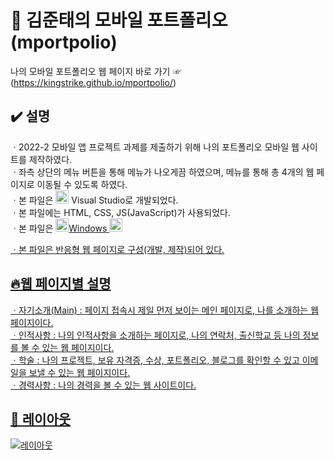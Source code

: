 # 🏢 김준태의 모바일 포트폴리오 (mportpolio)

나의 모바일 포트폴리오 웹 페이지 바로 가기 ☞(https://kingstrike.github.io/mportpolio/) <br>

## ✔️ 설명
ㆍ2022-2 모바일 앱 프로젝트 과제를 제출하기 위해 나의 포트폴리오 모바일 웹 사이트를 제작하였다. <br>
ㆍ좌측 상단의 메뉴 버튼을 통해 메뉴가 나오게끔 하였으며, 메뉴를 통해 총 4개의 웹 페이지로 이동될 수 있도록 하였다. <br>
ㆍ본 파일은 <a href="https://code.visualstudio.com/" title="Visual Studio Code"><img src="https://github.com/get-icon/geticon/raw/master/icons/visual-studio-code.svg" alt="Visual Studio Code" width="21px" height="21px"></a> Visual Studio로 개발되었다. <br>
ㆍ본 파일에는 HTML, CSS, JS(JavaScript)가 사용되었다. <br>
ㆍ본 파일은 <a href="https://www.microsoft.com/ko-kr/products/.html" title="microsoft-windows"><img src="https://github.com/get-icon/geticon/raw/master/icons/microsoft-windows.svg" alt="microsoft-windows" width="21px" height="21px">Windows <a href="https://www.apple.com/kr/products/.html" title="aplle"><img src="https://github.com/get-icon/geticon/raw/master/icons/apple.svg" alt="apple" width="21px" height="21px">

ㆍ본 파일은 반응형 웹 페이지로 구성(개발, 제작)되어 있다. <br>


## 🔥웹 페이지별 설명
ㆍ자기소개(Main) : 페이지 접속시 제일 먼저 보이는 메인 페이지로, 나를 소개하는 웹 페이지이다. <br>
ㆍ인적사항 : 나의 인적사항을 소개하는 페이지로, 나의 연락처, 출신학교 등 나의 정보를 볼 수 있는 웹 페이지이다. <br>
ㆍ학술 : 나의 프로젝트, 보유 자격증, 수상, 포트폴리오, 블로그를 확인할 수 있고 이메일을 보낼 수 있는 웹 페이지이다. <br>
ㆍ경력사항 : 나의 경력을 볼 수 있는 웹 사이트이다. 


## 📱 레이아웃
![레이아웃](https://github.com/kingstrike/Mportpolio/blob/main/img/readmeimg.png) 

